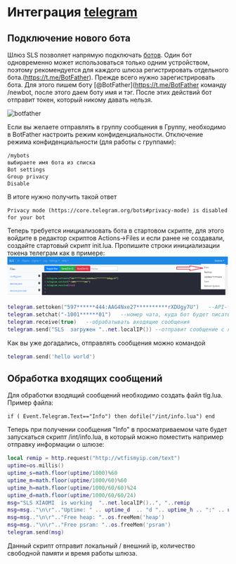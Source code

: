 # Интеграция [telegram](telegram.org)

## Подключение нового бота
Шлюз SLS  позволяет напрямую подключать [ботов](https://core.telegram.org/bots/).  Один бот одновременно может использоваться только одним устройством, поэтому рекомендуется для каждого шлюза регистрировать отдельного бота.(https://t.me/BotFather). Прежде всего нужно зарегистрировать бота. Для этого пишем боту [@BotFather](https://t.me/BotFather команду /newbot, после этого даем боту имя и тэг. После этих действий бот отправит  токен, который никому давать нельзя.

![botfather](https://habrastorage.org/r/w1560/getpro/habr/upload_files/24f/392/57a/24f39257a7893fab12efc0bd92c7bed4.png)

Если вы желаете отправлять в группу сообщения в Группу, необходимо в BotFather настроить режим конфиденциальности.   Отключение режима конфиденциальности (для работы  с группами):
```
/mybots
выбираете имя бота из списка
Bot settings
Group privacy
Disable
```
В итоге нужно получить такой ответ
```
Privacy mode (https://core.telegram.org/bots#privacy-mode) is disabled for your bot
```

Теперь требуется инициализовать бота в стартовом скрипте, для этого войдите в редактор скриптов Actions->Files и   если ранее не создавали, создайте стартовый скрипт init.lua. Пропишите строки инициализации токена телеграм как в примере: 
![initlua](/img/initlua.png)
```lua
telegram.settoken("597******444:AAG4Nxe27**********rXDUgy7U")   --API-токен вашего бота
telegram.setchat("-1001******01")   --номер чата, куда бот будет писать сообщения
telegram.receive(true)   --обрабатывать входящие сообщения
telegram.send("SLS  загружен "..net.localIP()) --отправит сообщение с локальным адресом SLS в вашей сети в телеграм
```

Как вы уже догадались, отправлять сообщения можно командой 
```lua
telegram.send('hello world')
```

## Обработка входящих сообщений
Для обработки взодящий сообщений необходимо создать файл tlg.lua. Пример файла:
```
if ( Event.Telegram.Text=="Info") then dofile("/int/info.lua") end
```
Теперь при получении сообщения "Info" в просматриваемом чате будет запускаться скрипт /int/info.lua, в который можно поместить например отправку информации о шлюзе:
``` lua
local remip = http.request("http://wtfismyip.com/text")
uptime=os.millis()
uptime_s=math.floor(uptime/1000)%60
uptime_m=math.floor(uptime/1000/60)%60
uptime_h=math.floor(uptime/1000/60/60)%24
uptime_d=math.floor(uptime/1000/60/60/24)
msg="SLS XIAOMI  is working  "..net.localIP()..", "..remip
msg=msg.."\n\r".."Uptime: " .. uptime_d  .. "d ".. uptime_h .. ":" .. uptime_m..":"..uptime_s
msg=msg.."\n\r".."Free heap: "..os.freeMem('heap')
msg=msg.."\n\r".."Free psram: "..os.freeMem('psram')
telegram.send(msg)
```
Данный скрипт отправит локальный / внешний ip, количество свободной памяти и время работы шлюза. 




